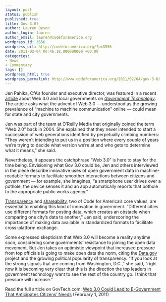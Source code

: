 ```yaml
---
layout: post
status: publish
published: true
title: Gov 3.0?
author: Lauren Dyson
author_login: lauren
author_email: lauren@codeforamerica.org
wordpress_id: 3556
wordpress_url: http://codeforamerica.org/?p=3556
date: 2011-02-04 00:46:18.000000000 +00:00
categories:
- News
- Commentary
tags: []
wordpress_html: true
wordpress_permalink: http://www.codeforamerica.org/2011/02/04/gov-3-0/
---
```


<p>Jen Pahlka, CfA’s founder and executive director, was featured in a recent <a href="http://www.govtech.com/e-government/Web-30-Could-Lead-to-E-Government-That-Anticipates-Citizens-Needs.html">article</a> about Web 3.0 and local governments on <em><a href="http://govtech.com">Government Technology</a></em>. The article asks what the advent of Web 3.0 — understood as the growing prevalence of “machine to machine communication” online — could mean for state and city governments.</p>
<p>Jen was part of the team at O’Reilly Media that originally coined the term “Web 2.0” back in 2004. She explained that they never intended to start a succession of web generations identified by perpetually climbing numbers: “They weren’t intending to put us in a position where every couple of years we’re trying to decide what version we’re at and who gets to determine what it means,” she said.</p>
<p>Nevertheless, it appears the catchphrase “Web 3.0” is here to stay for the time being. Envisioning what Gov 3.0 could be, Jen and others interviewed in the piece describe innovative uses of open government data in machine-readable formats to facilitate smoother interactions between citizens and government — for example, she imagines, “a smartphone user drives over a pothole, the device senses it and an app automatically reports that pothole to the appropriate public works agency.”</p>
<p><a href="http://codeforamerica.org/issues/openness">Transparency</a> and <a href="http://codeforamerica.org/dc">shareability</a>, two of Code for America’s core values, are essential to enabling this kind of innovation in government. “Different cities use different formats for posting data, which creates an obstacle when comparing one city’s data to another,” Jen said, underscoring the importance of making data available in standardized formats to facilitate cross-platform exchange.</p>
<p>Some expressed skepticism that Web 3.0 will become a reality anytime soon, considering some governments’ resistance to joining the open data movement. But Jen takes an optimistic viewpoint that increased pressure from top officials is going to make open data the norm, citing the <a href="http://data.gov">Data.gov</a> project and the growing political popularity of transparency. “If you look at the strong signals that are coming from Washington, D.C.,” she said, “right now it is becoming very clear that this is the direction the top leaders in government technology want to see the rest of the country go. I think that pressure will increase.”</p>
<p>Read the full article on GovTech.com: <a href="http://www.govtech.com/e-government/Web-30-Could-Lead-to-E-Government-That-Anticipates-Citizens-Needs.html?page=1">Web 3.0 Could Lead to E-Government That Anticipates Citizens’ Needs</a> (February 1, 2011)</p>
